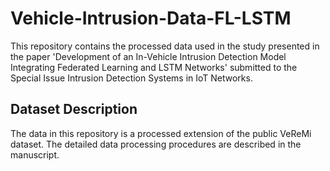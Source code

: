 # Vehicle-Intrusion-Data-FL-LSTM

This repository contains the processed data used in the study presented in the paper 'Development of an In-Vehicle Intrusion Detection Model Integrating Federated Learning and LSTM Networks' submitted to the Special Issue Intrusion Detection Systems in IoT Networks.

## Dataset Description

The data in this repository is a processed extension of the public VeReMi dataset. The detailed data processing procedures are described in the manuscript.